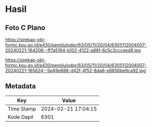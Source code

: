 # Hasil

## Foto C Plano

https://sirekap-obj-formc.kpu.go.id/e430/pemilu/pdpr/63/05/11/20/04/6305112004007-20240221-164206--ff7a5164-b102-4122-a86f-6c5c3ccceed9.jpg

https://sirekap-obj-formc.kpu.go.id/e430/pemilu/pdpr/63/05/11/20/04/6305112004007-20240221-165624--5e49e888-d42f-4f52-8da6-e8856be9ca92.jpg


## Metadata

| Key        | Value               |
| ---------- | ------------------- |
| Time Stamp | 2024-02-21 17:04:15 |
| Kode Dapil | 6301                |



